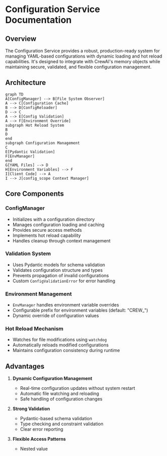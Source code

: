 # Configuration Service Documentation

## Overview
The Configuration Service provides a robust, production-ready system for managing YAML-based configurations with dynamic loading and hot reload capabilities. It's designed to integrate with CrewAI's memory objects while maintaining secure, validated, and flexible configuration management.

## Architecture

```mermaid
graph TD
A[ConfigManager] --> B[File System Observer]
A --> C[Configuration Cache]
B --> D[ConfigReloader]
D --> C
A --> E[Config Validation]
A --> F[Environment Override]
subgraph Hot Reload System
B
D
end
subgraph Configuration Management
C
E[Pydantic Validation]
F[EnvManager]
end
G[YAML Files] --> D
H[Environment Variables] --> F
I[Client Code] --> A
I --> J[config_scope Context Manager]
```

## Core Components

### ConfigManager
- Initializes with a configuration directory
- Manages configuration loading and caching
- Provides secure access methods
- Implements hot reload capability
- Handles cleanup through context management

### Validation System
- Uses Pydantic models for schema validation
- Validates configuration structure and types
- Prevents propagation of invalid configurations
- Custom `ConfigValidationError` for error handling

### Environment Management
- `EnvManager` handles environment variable overrides
- Configurable prefix for environment variables (default: "CREW_")
- Dynamic override of configuration values

### Hot Reload Mechanism
- Watches for file modifications using `watchdog`
- Automatically reloads modified configurations
- Maintains configuration consistency during runtime


## Advantages

1. **Dynamic Configuration Management**
   - Real-time configuration updates without system restart
   - Automatic file watching and reloading
   - Safe handling of configuration changes

2. **Strong Validation**
   - Pydantic-based schema validation
   - Type checking and constraint validation
   - Clear error reporting

3. **Flexible Access Patterns**
   - Nested value